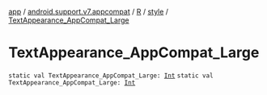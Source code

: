 [app](../../../index.md) / [android.support.v7.appcompat](../../index.md) / [R](../index.md) / [style](index.md) / [TextAppearance_AppCompat_Large](./-text-appearance_-app-compat_-large.md)

# TextAppearance_AppCompat_Large

`static val TextAppearance_AppCompat_Large: `[`Int`](https://kotlinlang.org/api/latest/jvm/stdlib/kotlin/-int/index.html)
`static val TextAppearance_AppCompat_Large: `[`Int`](https://kotlinlang.org/api/latest/jvm/stdlib/kotlin/-int/index.html)
